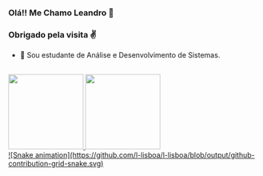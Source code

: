 ### Olá!! Me Chamo Leandro 👋
### Obrigado pela visita ✌

- 🌱 Sou estudante de Análise e Desenvolvimento de Sistemas.
##

<div align="left">
  <a href="https://github.com/l-lisboa">
  <img height="150em" src="https://github-readme-stats.vercel.app/api?username=l-lisboa&show_icons=true&theme=dracula&include_all_commits=true&count_private=true"/>
  <img height="150em" src="https://github-readme-stats.vercel.app/api/top-langs/?username=l-lisboa&layout=compact&langs_count=7&theme=dracula"/>
</div>

<div>
  ![Snake animation](https://github.com/l-lisboa/l-lisboa/blob/output/github-contribution-grid-snake.svg)
</div>
